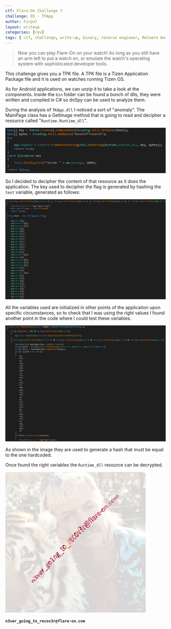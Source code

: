 ```yaml
---
ctf: Flare-On Challenge 7
challenge: 05 - TFApp
author: Firpo7
layout: writeup
categories: [rev]
tags: [ ctf, challenge, write-up, binary, reverse engineer, Malware Analysis]
---
```


>Now you can play Flare-On on your watch! As long as you still have an arm left to put a watch on, or emulate the watch's operating system with sophisticated developer tools.


This challenge gives you a TPK file. A TPK file is a Tizen Application Package file and it is used on watches running Tizen OS.

As for Android applications, we can unzip it to take a look at the components. Inside the ```bin``` folder can be found a bunch of dlls, they were written and compiled in C# so dnSpy can be used to analyze them.

During the analysis of ```TKApp.dll``` I noticed a sort of "anomaly". The MainPage class has a GetImage method that is going to read and decipher a resource called "```Runtime.Runtime_dll```".

![Strange Code](img/strange_code.png)

So I decided to decipher the content of that resource as it does the application. The key used to decipher the flag is generated by hashing the ```text``` variable, generated as follows:

![Strange Code](img/key_generation.png)

All the variables used are initialized in other points of the application upon specific circumstances, so to check that I was using the right values I found another point in the code where I could test these variables.

![Test Variables](img/test_variables.png)

As shown in the image they are used to generate a hash that must be equal to the one hardcoded.

Once found the right variables the ```Runtime_dll``` resource can be decrypted.

![Flag](img/Runtime.png)

**```n3ver_go1ng_to_recov3r@flare-on.com```**